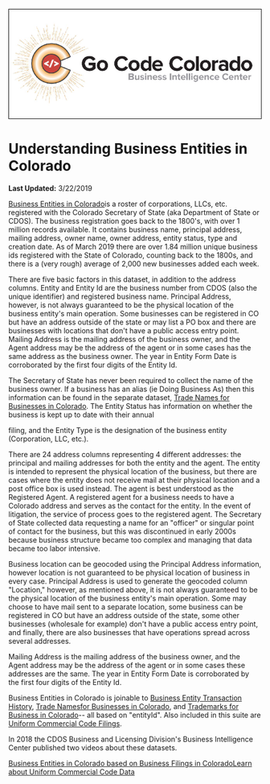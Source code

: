 ![gcc_logo_2019](https://github.com/GoCodeColorado/GoCodeColorado-kbase-public/blob/master/Resources_for_Participants/Data/images/gcc_logo_2019.png)

# Understanding Business Entities in Colorado

**Last Updated:** 3/22/2019

[Business Entities in Colorado](https://data.colorado.gov/Business/Business-Entities-in-Colorado/4ykn-tg5h)is a roster of corporations, LLCs, etc. registered with the Colorado Secretary of State (aka Department of State or CDOS). The business registration goes back to the 1800&#39;s, with over 1 million records available. It contains business name, principal address, mailing address, owner name, owner address, entity status, type and creation date. As of March 2019 there are over 1.84 million unique business ids registered with the State of Colorado, counting back to the 1800s, and there is a (very rough) average of 2,000 new businesses added each week.

There are five basic factors in this dataset, in addition to the address columns. Entity and Entity Id are the business number from CDOS (also the unique identifier) and registered business name. Principal Address, however, is not always guaranteed to be the physical location of the business entity&#39;s main operation. Some businesses can be registered in CO but have an address outside of the state or may list a PO box and there are businesses with locations that don&#39;t have a public access entry point. Mailing Address is the mailing address of the business owner, and the Agent address may be the address of the agent or in some cases has the same address as the business owner. The year in Entity Form Date is corroborated by the first four digits of the Entity Id.

The Secretary of State has never been required to collect the name of the business owner. If a business has an alias (ie Doing Business As) then this information can be found in the separate dataset, [Trade Names for Businesses in Colorado](https://t.umblr.com/redirect?z=https%3A%2F%2Fdata.colorado.gov%2FBusiness%2FColorado-Trade-Names%2Fu7sb-g482&amp;amp;t=M2Y5YTY1YmEzMWY2NzViODgzNjgwNmVjNDczNTllOWZiM2IxZmM0MSxndkZyQWJ2Nw%3D%3D&amp;amp;b=t%3AHx7rX0dof-iqDPiC70OZcw&amp;amp;p=http%3A%2F%2Fcoloradoopendatastatus.tumblr.com%2Fpost%2F140233256571%2Funderstanding-business-entities&amp;amp;m=1). The Entity Status has information on whether the business is kept up to date with their annual

filing, and the Entity Type is the designation of the business entity (Corporation, LLC, etc.).

There are 24 address columns representing 4 different addresses: the principal and mailing addresses for both the entity and the agent. The entity is intended to represent the physical location of the business, but there are cases where the entity does not receive mail at their physical location and a post office box is used instead. The agent is best understood as the Registered Agent. A registered agent for a business needs to have a Colorado address and serves as the contact for the entity. In the event of litigation, the service of process goes to the registered agent. The Secretary of State collected data requesting a name for an &quot;officer&quot; or singular point of contact for the business, but this was discontinued in early 2000s because business structure became too complex and managing that data became too labor intensive.

Business location can be geocoded using the Principal Address information, however location is not guaranteed to be physical location of business in every case. Principal Address is used to generate the geocoded column &quot;Location,&quot; however, as mentioned above, it is not always guaranteed to be the physical location of the business entity&#39;s main operation. Some may choose to have mail sent to a separate location, some business can be registered in CO but have an address outside of the state, some other businesses (wholesale for example) don&#39;t have a public access entry point, and finally, there are also businesses that have operations spread across several addresses.

Mailing Address is the mailing address of the business owner, and the Agent address may be the address of the agent or in some cases these addresses are the same. The year in Entity Form Date is corroborated by the first four digits of the Entity Id.

Business Entities in Colorado is joinable to [Business Entity Transaction History](https://data.colorado.gov/Business/Business-Entity-Transaction-History/casm-dbbj), [Trade Names](https://data.colorado.gov/Business/Trade-Names-for-Businesses-in-Colorado/u7sb-g482)[for Businesses in Colorado](https://data.colorado.gov/Business/Trade-Names-for-Businesses-in-Colorado/u7sb-g482), and [Trademarks for Business in Colorado](https://data.colorado.gov/Business/Trademarks-for-Businesses-in-Colorado/d3m2-b6we)-- all based on &quot;entityId&quot;. Also included in this suite are [Uniform Commercial Code Filings](https://data.colorado.gov/Business/Colorado-Uniform-Commercial-Code-Filing-Informatio/wffy-3uut).

In 2018 the CDOS Business and Licensing Division&#39;s Business Intelligence Center published two videos about these datasets.

[Business Entities in Colorado based on Business Filings in Colorado](http://learnercommunity.com/portal/Files/Org/5d253e1535be429bb1f78929a435c5c6/site/assets/BIC_Business_Data/index.html)[Learn about Uniform Commercial Code Data](http://learnercommunity.com/portal/Files/Org/5d253e1535be429bb1f78929a435c5c6/site/assets/BIC_UCC_Data/index.html)